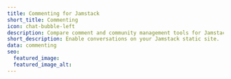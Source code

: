 ```yaml
---
title: Commenting for Jamstack
short_title: Commenting
icon: chat-bubble-left
description: Compare comment and community management tools for Jamstack static sites.
short_description: Enable conversations on your Jamstack static site.
data: commenting
seo:
  featured_image:
  featured_image_alt:
---
```


